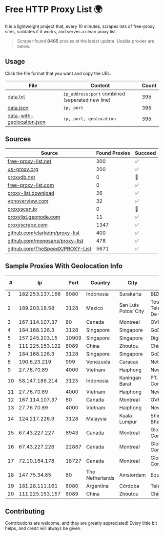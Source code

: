 
# Free HTTP Proxy List 🌍

It is a lightweight project that, every 10 minutes, scrapes lots of free-proxy sites, validates if it works, and serves a clean proxy list.


> Scraper found **8465** proxies at the latest update. Usable proxies are below.

## Usage

Click the file format that you want and copy the URL.


|File|Content|Count|
|----|-------|-----|
|[data.txt](https://raw.githubusercontent.com/themiralay/Proxy-List-World/master/data.txt)|`ip_address:port` combined (seperated new line)|395|
|[data.json](https://raw.githubusercontent.com/themiralay/Proxy-List-World/master/data.json)|`ip, port`|395|
|[data-with-geolocation.json](https://raw.githubusercontent.com/themiralay/Proxy-List-World/master/data-with-geolocation.json)|`ip, port, geolocation`|395|

## Sources

|Source|Found Proxies|Succeed|
|------|-------------|-------|
|[free-proxy-list.net](https://free-proxy-list.net)|300|✅|
|[us-proxy.org](https://www.us-proxy.org)|200|✅|
|[proxydb.net](http://proxydb.net)|0|🚫|
|[free-proxy-list.com](https://free-proxy-list.com/?page=&port=&type%5B%5D=http&type%5B%5D=https&up_time=0&search=Search)|0|✅|
|[proxy-list.download](https://www.proxy-list.download/HTTP)|26|✅|
|[vpnoverview.com](https://vpnoverview.com/privacy/anonymous-browsing/free-proxy-servers)|32|✅|
|[proxyscan.io](https://www.proxyscan.io)|0|🚫|
|[proxylist.geonode.com](https://proxylist.geonode.com/api/proxy-list?limit=300&page=1&sort_by=lastChecked&sort_type=desc&protocols=http,https)|11|✅|
|[proxyscrape.com](https://api.proxyscrape.com/v2/?request=displayproxies&protocol=http&timeout=10000&country=all&ssl=all&anonymity=all)|1347|✅|
|[github.com/clarketm/proxy-list](https://raw.githubusercontent.com/clarketm/proxy-list/master/proxy-list-raw.txt)|400|✅|
|[github.com/monosans/proxy-list](https://raw.githubusercontent.com/monosans/proxy-list/main/proxies/http.txt)|478|✅|
|[github.com/TheSpeedX/PROXY-List](https://raw.githubusercontent.com/TheSpeedX/PROXY-List/master/http.txt)|5671|✅|


## Sample Proxies With Geolocation Info

|#|Ip|Port|Country|City|Internet Service Provider|
|-|--|----|-------|----|-------------------------|
|1|182.253.137.166|8080|Indonesia|Surakarta|BIZNET|
|2|189.203.18.58|3128|Mexico|San Luis Potosí City|Total Play Telecomunicaciones SA De CV|
|3|167.114.107.37|80|Canada|Montreal|OVH SAS|
|4|184.168.126.3|3128|Singapore|Singapore|GoDaddy.com, LLC|
|5|157.245.203.15|10909|Singapore|Singapore|DigitalOcean, LLC|
|6|111.225.153.122|8089|China|Zhoutou|China Telecom|
|7|184.168.126.3|3128|Singapore|Singapore|GoDaddy.com, LLC|
|8|190.6.23.219|999|Venezuela|Caracas|Net Uno|
|9|27.76.70.89|4000|Vietnam|Haiphong|Newass2011xDSLHCMC|
|10|58.147.186.214|3125|Indonesia|Kuningan Barat|PT. Transhybrid Communication|
|11|27.76.70.89|4000|Vietnam|Haiphong|Newass2011xDSLHCMC|
|12|167.114.107.37|80|Canada|Montreal|OVH SAS|
|13|27.76.70.89|4000|Vietnam|Haiphong|Newass2011xDSLHCMC|
|14|124.217.226.9|3128|Malaysia|Kuala Lumpur|Shinjiru Technology Sdn Bhd|
|15|67.43.227.227|8943|Canada|Montreal|GloboTech Communications|
|16|67.43.227.226|22887|Canada|Montreal|GloboTech Communications|
|17|72.10.164.178|18727|Canada|Montreal|GloboTech Communications|
|18|147.75.34.85|80|The Netherlands|Amsterdam|Equinix Services|
|19|181.28.111.161|8080|Argentina|Córdoba|Telecom Argentina S.A|
|20|111.225.153.157|8089|China|Zhoutou|China Telecom|



## Contributing

Contributions are welcome, and they are greatly appreciated! Every
little bit helps, and credit will always be given.

